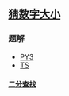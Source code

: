## [猜数字大小](https://leetcode.cn/problems/guess-number-higher-or-lower/)

### 题解
+ [PY3](../../py3/384/374.py)
+ [TS](../../ts/384/374.ts)

#### [二分查找](../../tags/binary-search.md)